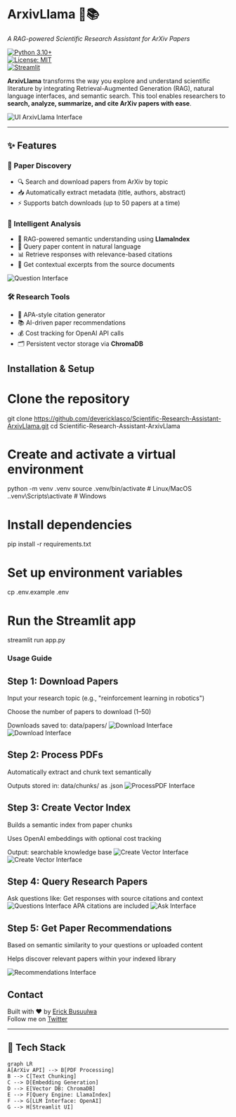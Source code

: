 # ArxivLlama 🦙📚  
*A RAG-powered Scientific Research Assistant for ArXiv Papers*

[![Python 3.10+](https://img.shields.io/badge/python-3.10%2B-blue)]()  
[![License: MIT](https://img.shields.io/badge/License-MIT-yellow.svg)]()  
[![Streamlit](https://img.shields.io/badge/Interface-Streamlit-FF4B4B)]()

**ArxivLlama** transforms the way you explore and understand scientific literature by integrating Retrieval-Augmented Generation (RAG), natural language interfaces, and semantic search. This tool enables researchers to **search, analyze, summarize, and cite ArXiv papers with ease**.

![UI ArxivLlama Interface](images/image1.png)

---

## ✨ Features

### 📄 Paper Discovery
- 🔍 Search and download papers from ArXiv by topic  
- 📥 Automatically extract metadata (title, authors, abstract)  
- ⚡ Supports batch downloads (up to 50 papers at a time)  

### 🧠 Intelligent Analysis
- 🦙 RAG-powered semantic understanding using **LlamaIndex**  
- 💬 Query paper content in natural language  
- 📊 Retrieve responses with relevance-based citations  
- 📖 Get contextual excerpts from the source documents  

![Question Interface](images/image2.png)

### 🛠️ Research Tools
- 📑 APA-style citation generator  
- 📚 AI-driven paper recommendations  
- 💰 Cost tracking for OpenAI API calls  
- 🗂️ Persistent vector storage via **ChromaDB**  

## Installation & Setup
# Clone the repository
git clone https://github.com/devericklasco/Scientific-Research-Assistant-ArxivLlama.git
cd Scientific-Research-Assistant-ArxivLlama

# Create and activate a virtual environment
python -m venv .venv
source .venv/bin/activate       # Linux/MacOS
.\.venv\Scripts\activate        # Windows

# Install dependencies
pip install -r requirements.txt

# Set up environment variables
cp .env.example .env

# Run the Streamlit app
streamlit run app.py

### Usage Guide
## Step 1: Download Papers
Input your research topic (e.g., "reinforcement learning in robotics")

Choose the number of papers to download (1–50)

Downloads saved to: data/papers/
![Download Interface](images/download.png)
![Download Interface](images/download2.png)  


## Step 2: Process PDFs
Automatically extract and chunk text semantically

Outputs stored in: data/chunks/ as .json
![ProcessPDF Interface](images/processpdf.png) 

## Step 3: Create Vector Index
Builds a semantic index from paper chunks

Uses OpenAI embeddings with optional cost tracking

Output: searchable knowledge base
![Create Vector Interface](images/createvector2.png)
![Create Vector Interface](images/createvector.png)

## Step 4: Query Research Papers
Ask questions like:
Get responses with source citations and context
![Questions Interface](images/questions.png)
APA citations are included
![Ask Interface](images/citations.png)

## Step 5: Get Paper Recommendations
Based on semantic similarity to your questions or uploaded content

Helps discover relevant papers within your indexed library

![Recommendations Interface](images/recommendation.png)


## Contact  
Built with ❤️ by [Erick Busuulwa](https://github.com/devericklasco)  
Follow me on [Twitter](https://x.com/ericklasco)  


---

## 🧱 Tech Stack

```mermaid
graph LR
A[ArXiv API] --> B[PDF Processing]
B --> C[Text Chunking]
C --> D[Embedding Generation]
D --> E[Vector DB: ChromaDB]
E --> F[Query Engine: LlamaIndex]
F --> G[LLM Interface: OpenAI]
G --> H[Streamlit UI]

